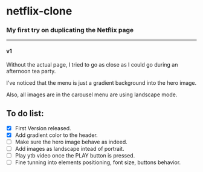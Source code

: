 # netflix-clone
### My first try on duplicating the Netflix page
---
#### v1
Without the actual page, I tried to go as close as I could go during an afternoon tea party.

I've noticed that the menu is just a gradient background into the hero image.

Also, all images are in the carousel menu are using landscape mode.

## To do list: 
- [x] First Version released.
- [x] Add gradient color to the header.
- [ ] Make sure the hero image behave as indeed.
- [ ] Add images as landscape intead of portrait.
- [ ] Play ytb video once the PLAY button is pressed.
- [ ] Fine tunning into elements positioning, font size, buttons behavior.